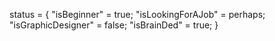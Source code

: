 status = {
  "isBeginner" = true;
  "isLookingForAJob" = perhaps;
  "isGraphicDesigner" = false;
  "isBrainDed" = true;
}
